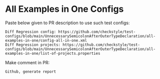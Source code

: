 # All Examples in One Configs
Paste below given to PR description to use such test configs:
```
Diff Regression config: https://github.com/checkstyle/test-configs/blob/main/UnnecessarySemicolonAfterOuterTypeDeclaration/all-examples-in-one/config-all-in-one.xml
Diff Regression projects: https://github.com/checkstyle/test-configs/blob/main/UnnecessarySemicolonAfterOuterTypeDeclaration/all-examples-in-one/list-of-projects.properties
```
Make comment in PR:
```
Github, generate report
```
